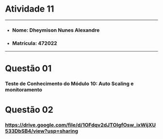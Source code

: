 # Atividade 11

---

- ### Nome: Dheymison Nunes Alexandre
- ### Matrícula: 472022
  
---

# Questão 01 

### Teste de Conhecimento do Módulo 10: Auto Scaling e monitoramento

# Questão 02

### https://drive.google.com/file/d/1OFdqv2dJTOIgfOsw_ixWijXU533DbSB4/view?usp=sharing
